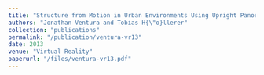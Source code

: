 ```yaml
---
title: "Structure from Motion in Urban Environments Using Upright Panoramas"
authors: "Jonathan Ventura and Tobias H{\"o}llerer"
collection: "publications"
permalink: "/publication/ventura-vr13"
date: 2013
venue: "Virtual Reality"
paperurl: "/files/ventura-vr13.pdf"
---
```

